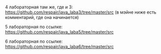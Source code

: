 4 лабораторная там же, где и 3: https://github.com/respair/java_laba3/tree/master/src (в мэйне ниже есть комментарий, где она начинается)

5 лабораторная по ссылке: https://github.com/respair/java_laba5/tree/master/src

6 лабораторная по ссылке: https://github.com/respair/java_laba6/tree/master/src
